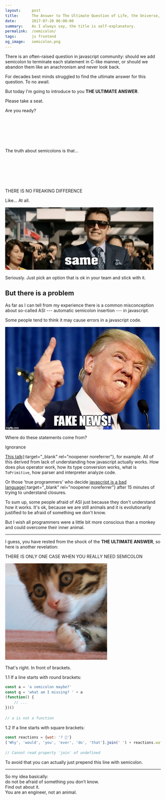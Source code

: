 ```yaml
---
layout:     post
title:      The Answer to The Ultimate Question of Life, the Universe, and Everything
date:       2017-07-20 06:00:00
summary:    As I always say, the title is self-explanatory.
permalink:  /semicolon/
tags:       js frontend
og_image:   semicolon.png
---
```


There is an often-raised question in javascript community:
should we add semicolon to terminate each statement in C-like manner,
or should we abandon them like an anachronism and never look back.

For decades best minds struggled to find
the ultimate answer for this question. To&nbsp;no&nbsp;awail.

But today I'm going to introduce to you **THE ULTIMATE ANSWER**.

Please take a seat.


Are you ready?

<br>
<br>
<br>
<br>
<br>

The truth about semicolons is that...

<br>
<br>
<br>
<br>
<br>

<span class='h1'>THERE IS NO FREAKING DIFFERENCE</span>

Like... At all.

![Same](/images/same.gif "Same")

Seriously. Just pick an option that is ok in your team and stick with it.

## But there is a problem

As far as I can tell from my experience there is a common
misconception about so-called ASI --- automatic semicolon insertion ---
in javascript.

Some people tend to think it may cause errors in a javascript code.

![Fake news](/images/fake-news.jpg "Fake news")

Where do these statements come from?

<span class='h1'>Ignorance</span>

[This talk](https://www.destroyallsoftware.com/talks/wat){:target="_blank" rel="noopener noreferrer"},
for example. All of this derived from lack of understanding
how javascript actually works. How does plus operator work,
how its type conversion works, what is `ToPrimitive`, how parser and
interpreter analyze code.

Or those 'true programmers' who decide
[javascript is a bad language](https://www.google.ru/search?q=javascript+sucks){:target="_blank" rel="noopener noreferrer"}
after 15&nbsp;minutes of trying to understand closures.

To sum up, some people afraid of ASI just because they don't understand
how it works. It's ok, because we are still animals and it is
evolutionarily justified to be afraid of something we don't know.

But I wish all programmers were a little bit more conscious than a monkey and could
overcome their inner animal.

-------

I guess, you have rested from the shock of the **THE&nbsp;ULTIMATE&nbsp;ANSWER**,
so here is another revelation:

<span class='h1'>THERE IS ONLY ONE CASE WHEN YOU REALLY NEED SEMICOLON</span>

![Shock](/images/shock.gif "Shock")

That's right. In front of brackets.

1.1 If a line starts with round brackets:
```js
const a = 'a semicolon maybe?'
const q = 'what am I missing? ' + a
(function() {
    // ...
})()

// a is not a function
```

1.2 If a line starts with square brackets:
 ```js
 const reactions = {wat: '? 🤔'}
 ['Why', 'would', 'you', 'ever', 'do', 'that'].join(' ') + reactions.wat

 // Cannot read property 'join' of undefined
 ```

To avoid that you can actually just prepend this line with semicolon.

-----------------
So my idea basically: <br>
do not be afraid of something you don’t know.<br>
Find out about it. <br>
You are an engineer, not an animal.